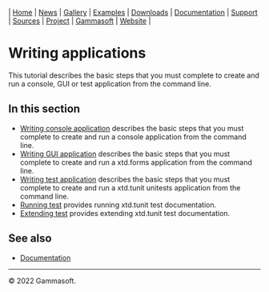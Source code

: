 | [Home](home.md) | [News](news.md) | [Gallery](gallery.md) | [Examples](examples.md) | [Downloads](downloads.md) | [Documentation](documentation.md) | [Support](support.md) | [Sources](https://github.com/gammasoft71/xtd) | [Project](https://sourceforge.net/projects/xtdpro/) | [Gammasoft](gammasoft.md) | [Website](https://gammasoft71.wixsite.com/xtdpro) |

# Writing applications

This tutorial describes the basic steps that you must complete to create and run a console, GUI or test application from the command line.

## In this section

* [Writing console application](writing_applicaion_console.md) describes the basic steps that you must complete to create and run a console application from the command line.
* [Writing GUI application](writing_applicaion_gui.md) describes the basic steps that you must complete to create and run a xtd.forms application from the command line.
* [Writing test application](writing_applicaion_test.md) describes the basic steps that you must complete to create and run a xtd.tunit unitests application from the command line.
* [Running test](writing_applicaion_running_test.md) provides running xtd.tunit test documentation.
* [Extending test](writing_applicaion_extending_test.md) provides extending xtd.tunit test documentation.

## See also

* [Documentation](documentation.md)

______________________________________________________________________________________________

© 2022 Gammasoft.
